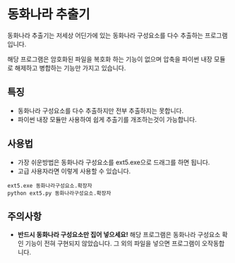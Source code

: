 # 동화나라 추출기
동화나라 추출기는 저세상 어딘가에 있는 동화나라 구성요소를 다수 추출하는 프로그램입니다.

해당 프로그램은 암호화된 파일을 복호화 하는 기능이 없으며 압축을 파이썬 내장 모듈로 해제하고 병합하는 기능만 가지고 있습니다.

## 특징
* 동화나라 구성요소를 다수 추출하지만 전부 추출하지는 못합니다.
* 파이썬 내장 모듈만 사용하여 쉽게 추출기를 개조하는것이 가능합니다.

## 사용법
* 가장 쉬운방법은 동화나라 구성요소를 ext5.exe으로 드래그를 하면 됩니다.
* 고급 사용자라면 이렇게 사용할 수 있습니다.
```
ext5.exe 동화나라구성요소.확장자
python ext5.py 동화나라구성요소.확장자
```
## 주의사항
* **반드시 동화나라 구성요소만 집어 넣으세요!** 해당 프로그램은 동화나라 구성요소 확인 기능이 전혀 구현되지 않았습니다. 그 외의 파일을 넣으면 프로그램이 오작동합니다.
